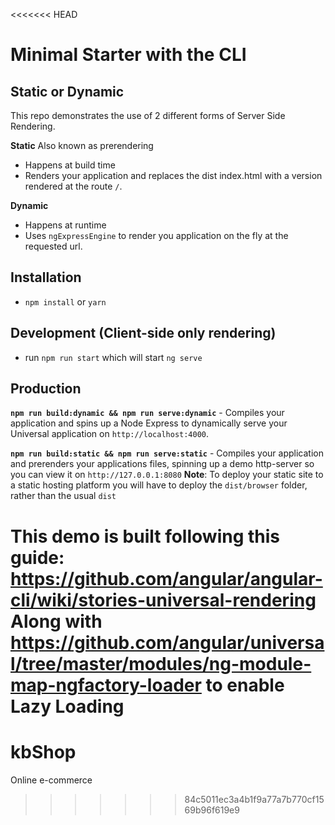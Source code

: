 <<<<<<< HEAD
# Minimal Starter with the CLI

## Static or Dynamic
This repo demonstrates the use of 2 different forms of Server Side Rendering.

**Static** Also known as prerendering
* Happens at build time
* Renders your application and replaces the dist index.html with a version rendered at the route `/`.

**Dynamic**
* Happens at runtime
* Uses `ngExpressEngine` to render you application on the fly at the requested url.

## Installation
* `npm install` or `yarn`

## Development (Client-side only rendering)
* run `npm run start` which will start `ng serve`

## Production 
**`npm run build:dynamic && npm run serve:dynamic`** - Compiles your application and spins up a Node Express to dynamically serve your Universal application on `http://localhost:4000`.

**`npm run build:static && npm run serve:static`** - Compiles your application and prerenders your applications files, spinning up a demo http-server so you can view it on `http://127.0.0.1:8080`
**Note**: To deploy your static site to a static hosting platform you will have to deploy the `dist/browser` folder, rather than the usual `dist`


This demo is built following this guide: https://github.com/angular/angular-cli/wiki/stories-universal-rendering
Along with https://github.com/angular/universal/tree/master/modules/ng-module-map-ngfactory-loader to enable Lazy Loading
=======
# kbShop
Online e-commerce
>>>>>>> 84c5011ec3a4b1f9a77a7b770cf1569b96f619e9
